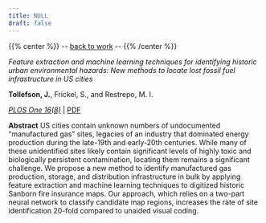 ```yaml
---
title: NULL
draft: false
---
```


{{% center %}}
-- [back to work](/pubs) --
{{% /center %}}
<br/>



_Feature extraction and machine learning techniques for identifying historic urban environmental hazards: New methods to locate lost fossil fuel infrastructure in US cities_

**Tollefson, J.**, Frickel, S., and Restrepo, M. I.

<a target="_blank" href="https://journals.plos.org/plosone/article?id=10.1371/journal.pone.0255507">*_PLOS One_ 16(8)*</a> | [PDF](https://tollefsonj.github.io/publications/journal_pone_0255507.pdf)

**Abstract** US cities contain unknown numbers of undocumented “manufactured gas” sites, legacies of an industry that dominated energy production during the late-19th and early-20th centuries. While many of these unidentified sites likely contain significant levels of highly toxic and biologically persistent contamination, locating them remains a significant challenge. We propose a new method to identify manufactured gas production, storage, and distribution infrastructure in bulk by applying feature extraction and machine learning techniques to digitized historic Sanborn fire insurance maps. Our approach, which relies on a two-part neural network to classify candidate map regions, increases the rate of site identification 20-fold compared to unaided visual coding.
